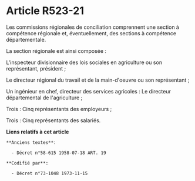 # Article R523-21

Les commissions régionales de conciliation comprennent une section à compétence régionale et, éventuellement, des sections à
compétence départementale.

La section régionale est ainsi composée :

L'inspecteur divisionnaire des lois sociales en agriculture ou son représentant, président ;

Le directeur régional du travail et de la main-d'oeuvre ou son représentant ;

Un ingénieur en chef, directeur des services agricoles : Le directeur départemental de l'agriculture ;

Trois : Cinq représentants des employeurs ;

Trois : Cinq représentants des salariés.

**Liens relatifs à cet article**

	**Anciens textes**:

	  - Décret n°58-615 1958-07-18 ART. 19

	**Codifié par**:

	  - Décret n°73-1048 1973-11-15
